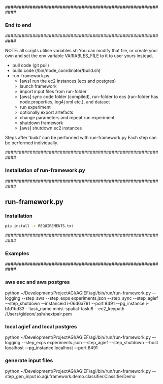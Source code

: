 ############################################################
### End to end 
############################################################

NOTE: all scripts utilise variables.sh 
You can modify that file, or create your own and set the env variable VARIABLES_FILE to it to user yours instead.

- pull code (git pull)
- build code (/bin/node_coordinator/build.sh)
- run-framework.py
	- [aws] run the ec2 instances (ecs and postgres)
	- launch framework
	- import input files from run-folder
	- [aws] sync code folder (compiled), run-folder to ecs (run-folder has node.properties, log4j xml etc.), and dataset
	- run experiment
	- optionally export artefacts
	- change parameters and repeat run experiment
	- shutdown framework
	- [aws] shutdown ec2 instances

Steps after 'build' can be performed with run-framework.py
Each step can be performed individually.



############################################################
### Installation of run-framework.py
############################################################

## run-framework.py

### Installation
```sh
pip install -r REQUIREMENTS.txt
```


############################################################
### Examples
############################################################

### aws esc and aws postgres 

python ~/Development/ProjectAGI/AGIEF/agi/bin/run/run-framework.py --logging --step_aws --step_exps experiments.json --step_sync --step_agief --step_shutdown --instanceid i-06d6a791 --port 8491 --pg_instance i-b1d1bd33 --task_name mnist-spatial-task:8 --ec2_keypath /Users/gideon/.ssh/nextpair.pem


### local agief and local postgres

python ~/Development/ProjectAGI/AGIEF/agi/bin/run/run-framework.py --logging --step_exps experiments.json --step_agief --step_shutdown --host localhost --pg_instance localhost --port 8491


### generate input files

python ~/Development/ProjectAGI/AGIEF/agi/bin/run/run-framework.py --step_gen_input io.agi.framework.demo.classifier.ClassifierDemo